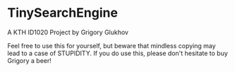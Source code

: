 # TinySearchEngine
A KTH ID1020 Project
  by
    Grigory Glukhov

Feel free to use this for yourself, but beware that mindless copying may lead to a case of STUPIDITY.
If you do use this, please don't hesitate to buy Grigory a beer!
